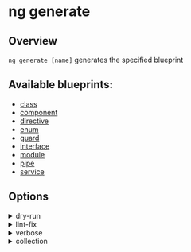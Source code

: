 <!-- Links in /docs/documentation should NOT have `.md` at the end, because they end up in our wiki at release. -->

# ng generate

## Overview
`ng generate [name]` generates the specified blueprint

## Available blueprints:
 - [class](generate/class)
 - [component](generate/component)
 - [directive](generate/directive)
 - [enum](generate/enum)
 - [guard](generate/guard)
 - [interface](generate/interface)
 - [module](generate/module)
 - [pipe](generate/pipe)
 - [service](generate/service)

## Options
<details>
  <summary>dry-run</summary>
  <p>
    <code>--dry-run</code> (aliases: <code>-d</code>) <em>default value: false</em>
  </p>
  <p>
     Run through without making any changes. Will list all files that would have been created when running <code>ng generate</code>.
  </p>
</details>

<details>
  <summary>lint-fix</summary>
  <p>
    <code>--lint-fix</code> (aliases: <code>-l</code>)
  </p>
  <p>
    Use lint to fix files after generation.
  </p>
  <p>
    You can also set default true to use lint every time after generation. To do this, change the value in <em>.angular-cli.json</em> (<code>defaults.lintFix</code>).
  </p>
</details>

<details>
  <summary>verbose</summary>
  <p>
    <code>--verbose</code> (aliases: <code>-v</code>) <em>default value: false</em>
  </p>
  <p>
    Adds more details to output logging.
  </p>
</details>

<details>
  <summary>collection</summary>
  <p>
    <code>--collection</code> (aliases: <code>-c</code>) <em>default value: @schematics/angular</em>
  </p>
  <p>
    Schematics collection to use.
  </p>
</details>
